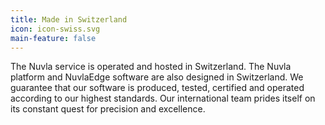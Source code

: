 ```yaml
---
title: Made in Switzerland
icon: icon-swiss.svg
main-feature: false
---
```


The Nuvla service is operated and hosted in Switzerland. The Nuvla platform and NuvlaEdge software are also designed in Switzerland. We guarantee that our software is produced, tested, certified and operated according to our highest standards. Our international team prides itself on its constant quest for precision and excellence.
